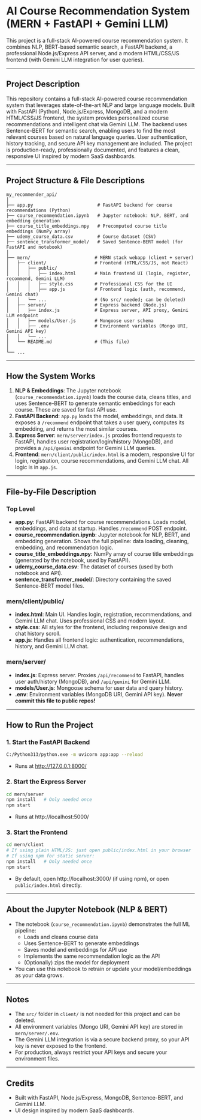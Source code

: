 # AI Course Recommendation System (MERN + FastAPI + Gemini LLM)

This project is a full-stack AI-powered course recommendation system. It combines NLP, BERT-based semantic search, a FastAPI backend, a professional Node.js/Express API server, and a modern HTML/CSS/JS frontend (with Gemini LLM integration for user queries).

---

## Project Description

This repository contains a full-stack AI-powered course recommendation system that leverages state-of-the-art NLP and large language models. Built with FastAPI (Python), Node.js/Express, MongoDB, and a modern HTML/CSS/JS frontend, the system provides personalized course recommendations and intelligent chat via Gemini LLM. The backend uses Sentence-BERT for semantic search, enabling users to find the most relevant courses based on natural language queries. User authentication, history tracking, and secure API key management are included. The project is production-ready, professionally documented, and features a clean, responsive UI inspired by modern SaaS dashboards.

---

## Project Structure & File Descriptions

```
my_recommender_api/
│
├── app.py                        # FastAPI backend for course recommendations (Python)
├── course_recommendation.ipynb   # Jupyter notebook: NLP, BERT, and embedding generation
├── course_title_embeddings.npy   # Precomputed course title embeddings (NumPy array)
├── udemy_course_data.csv         # Course dataset (CSV)
├── sentence_transformer_model/   # Saved Sentence-BERT model (for FastAPI and notebook)
│
├── mern/                        # MERN stack webapp (client + server)
│   ├── client/                  # Frontend (HTML/CSS/JS, not React)
│   │   ├── public/
│   │   │   ├── index.html       # Main frontend UI (login, register, recommend, Gemini LLM)
│   │   │   ├── style.css        # Professional CSS for the UI
│   │   │   ├── app.js           # Frontend logic (auth, recommend, Gemini chat)
│   │   └── ...                  # (No src/ needed; can be deleted)
│   ├── server/                  # Express backend (Node.js)
│   │   ├── index.js             # Express server, API proxy, Gemini LLM endpoint
│   │   ├── models/User.js       # Mongoose user schema
│   │   ├── .env                 # Environment variables (Mongo URI, Gemini API key)
│   │   └── ...
│   └── README.md                # (This file)
│
└── ...
```

---

## How the System Works

1. **NLP & Embeddings**: The Jupyter notebook (`course_recommendation.ipynb`) loads the course data, cleans titles, and uses Sentence-BERT to generate semantic embeddings for each course. These are saved for fast API use.
2. **FastAPI Backend**: `app.py` loads the model, embeddings, and data. It exposes a `/recommend` endpoint that takes a user query, computes its embedding, and returns the most similar courses.
3. **Express Server**: `mern/server/index.js` proxies frontend requests to FastAPI, handles user registration/login/history (MongoDB), and provides a `/api/gemini` endpoint for Gemini LLM queries.
4. **Frontend**: `mern/client/public/index.html` is a modern, responsive UI for login, registration, course recommendations, and Gemini LLM chat. All logic is in `app.js`.

---

## File-by-File Description

### Top Level

- **app.py**: FastAPI backend for course recommendations. Loads model, embeddings, and data at startup. Handles `/recommend` POST endpoint.
- **course_recommendation.ipynb**: Jupyter notebook for NLP, BERT, and embedding generation. Shows the full pipeline: data loading, cleaning, embedding, and recommendation logic.
- **course_title_embeddings.npy**: NumPy array of course title embeddings (generated by the notebook, used by FastAPI).
- **udemy_course_data.csv**: The dataset of courses (used by both notebook and API).
- **sentence_transformer_model/**: Directory containing the saved Sentence-BERT model files.

### mern/client/public/

- **index.html**: Main UI. Handles login, registration, recommendations, and Gemini LLM chat. Uses professional CSS and modern layout.
- **style.css**: All styles for the frontend, including responsive design and chat history scroll.
- **app.js**: Handles all frontend logic: authentication, recommendations, history, and Gemini LLM chat.

### mern/server/

- **index.js**: Express server. Proxies `/api/recommend` to FastAPI, handles user auth/history (MongoDB), and `/api/gemini` for Gemini LLM.
- **models/User.js**: Mongoose schema for user data and query history.
- **.env**: Environment variables (MongoDB URI, Gemini API key). **Never commit this file to public repos!**

---

## How to Run the Project

### 1. Start the FastAPI Backend

```sh
C:/Python313/python.exe -m uvicorn app:app --reload
```

- Runs at http://127.0.0.1:8000/

### 2. Start the Express Server

```sh
cd mern/server
npm install   # Only needed once
npm start
```

- Runs at http://localhost:5000/

### 3. Start the Frontend

```sh
cd mern/client
# If using plain HTML/JS: just open public/index.html in your browser
# If using npm for static server:
npm install   # Only needed once
npm start
```

- By default, open http://localhost:3000/ (if using npm), or open `public/index.html` directly.

---

## About the Jupyter Notebook (NLP & BERT)

- The notebook (`course_recommendation.ipynb`) demonstrates the full ML pipeline:
  - Loads and cleans course data
  - Uses Sentence-BERT to generate embeddings
  - Saves model and embeddings for API use
  - Implements the same recommendation logic as the API
  - (Optionally) zips the model for deployment
- You can use this notebook to retrain or update your model/embeddings as your data grows.

---

## Notes

- The `src/` folder in `client/` is not needed for this project and can be deleted.
- All environment variables (Mongo URI, Gemini API key) are stored in `mern/server/.env`.
- The Gemini LLM integration is via a secure backend proxy, so your API key is never exposed to the frontend.
- For production, always restrict your API keys and secure your environment files.

---

## Credits

- Built with FastAPI, Node.js/Express, MongoDB, Sentence-BERT, and Gemini LLM.
- UI design inspired by modern SaaS dashboards.
